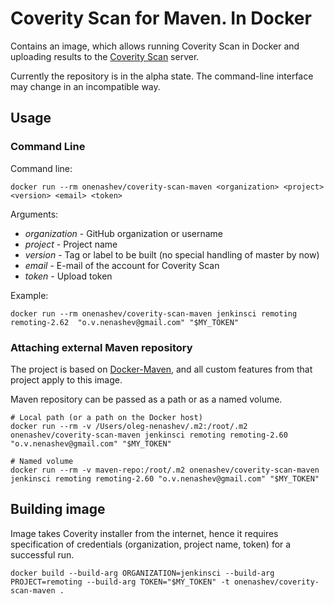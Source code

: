 Coverity Scan for Maven. In Docker
===

Contains an image, which allows running Coverity Scan in Docker 
and uploading results to the [Coverity Scan](https://scan.coverity.com) server.

Currently the repository is in the alpha state. 
The command-line interface may change in an incompatible way.

## Usage

### Command Line

Command line:

```shell
docker run --rm onenashev/coverity-scan-maven <organization> <project> <version> <email> <token>
```

Arguments:

* _organization_ - GitHub organization or username
* _project_ - Project name
* _version_ - Tag or label to be built (no special handling of master by now)
* _email_ - E-mail of the account for Coverity Scan
* _token_ - Upload token

Example:

```shell
docker run --rm onenashev/coverity-scan-maven jenkinsci remoting remoting-2.62  "o.v.nenashev@gmail.com" "$MY_TOKEN" 
```

### Attaching external Maven repository

The project is based on [Docker-Maven](https://github.com/carlossg/docker-maven), 
and all custom features from that project apply to this image.

Maven repository can be passed as a path or as a named volume.

```shell
# Local path (or a path on the Docker host)
docker run --rm -v /Users/oleg-nenashev/.m2:/root/.m2 onenashev/coverity-scan-maven jenkinsci remoting remoting-2.60 "o.v.nenashev@gmail.com" "$MY_TOKEN"
```

```shell
# Named volume
docker run --rm -v maven-repo:/root/.m2 onenashev/coverity-scan-maven jenkinsci remoting remoting-2.60 "o.v.nenashev@gmail.com" "$MY_TOKEN"
```

## Building image

Image takes Coverity installer from the internet, hence it requires specification of credentials (organization, project name, token) for a successful run.

```shell
docker build --build-arg ORGANIZATION=jenkinsci --build-arg  PROJECT=remoting --build-arg TOKEN="$MY_TOKEN" -t onenashev/coverity-scan-maven .
```
